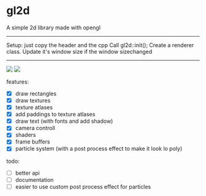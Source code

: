# gl2d
A simple 2d library made with opengl

---

Setup: just copy the header and the cpp
Call gl2d::init();
Create a renderer class.
Update it's window size if the window sizechanged

---

![](https://github.com/meemknight/photos/blob/master/particle1.png)
![](https://github.com/meemknight/photos/blob/master/cmakesetup1.png)

features:
- [x] draw rectangles
- [x] draw textures
- [x] texture atlases
- [x] add paddings to texture atlases
- [x] draw text (with fonts and add shadow)
- [x] camera controll
- [x] shaders
- [x] frame buffers
- [x] particle system (with a post process effect to make it look lo poly)

todo:
- [ ] better api
- [ ] documentation
- [ ] easier to use custom post process effect for particles
